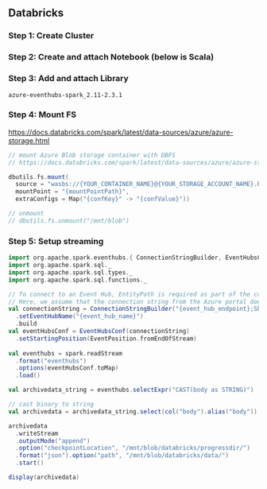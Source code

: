 ## Databricks

### Step 1: Create Cluster
### Step 2: Create and attach Notebook (below is Scala)
### Step 3: Add and attach Library
```
azure-eventhubs-spark_2.11-2.3.1
```

### Step 4: Mount FS
https://docs.databricks.com/spark/latest/data-sources/azure/azure-storage.html
```scala
// mount Azure Blob storage container with DBFS
// https://docs.databricks.com/spark/latest/data-sources/azure/azure-storage.html#mount-azure-blob-storage-containers-with-dbfs

dbutils.fs.mount(
  source = "wasbs://{YOUR_CONTAINER_NAME}@{YOUR_STORAGE_ACCOUNT_NAME}.blob.core.windows.net/{YOUR_DIRECTORY_NAME}",
  mountPoint = "{mountPointPath}",
  extraConfigs = Map("{confKey}" -> "{confValue}"))

// unmount
// dbutils.fs.unmount("/mnt/blob")
```

### Step 5: Setup streaming
```scala
import org.apache.spark.eventhubs.{ ConnectionStringBuilder, EventHubsConf, EventPosition }
import org.apache.spark.sql._
import org.apache.spark.sql.types._
import org.apache.spark.sql.functions._

// To connect to an Event Hub, EntityPath is required as part of the connection string.
// Here, we assume that the connection string from the Azure portal does not have the EntityPath part.
val connectionString = ConnectionStringBuilder("{event_hub_endpoint};SharedAccessKeyName={key_name};SharedAccessKey={access_key")
  .setEventHubName("{event_hub_name}")
  .build
val eventHubsConf = EventHubsConf(connectionString)
  .setStartingPosition(EventPosition.fromEndOfStream)
   
val eventhubs = spark.readStream
  .format("eventhubs")
  .options(eventHubsConf.toMap)
  .load()

val archivedata_string = eventhubs.selectExpr("CAST(body as STRING)")

// cast binary to string
val archivedata = archivedata_string.select(col("body").alias("body"))

archivedata
  .writeStream
  .outputMode("append")
  .option("checkpointLocation", "/mnt/blob/databricks/progressdir/")
  .format("json").option("path", "/mnt/blob/databricks/data/")
  .start()

display(archivedata)
```
